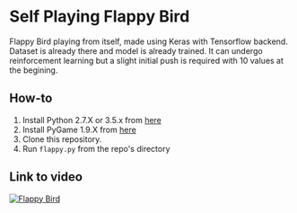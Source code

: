 Self Playing Flappy Bird
===============

Flappy Bird playing from itself, made using Keras with Tensorflow backend. Dataset is already there and model is already trained.
It can undergo reinforcement learning but a slight initial push is required with 10 values at the begining.

How-to
------

1. Install Python 2.7.X or 3.5.x from [here](https://www.python.org/download/releases/)
2. Install PyGame 1.9.X from [here](http://www.pygame.org/download.shtml)
3. Clone this repository.
4. Run `flappy.py` from the repo's directory



Link to video
-------------

[![Flappy Bird](https://www.youtube.com/watch?v=cGK9qheEiw0/screenshot1.jpg)](https://www.youtube.com/watch?v=cGK9qheEiw0)

[1]: http://www.pygame.org

